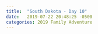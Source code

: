 ```yaml
---
title:  "South Dakota - Day 10"
date:   2019-07-22 20:48:25 -0500
categories: 2019 Family Adventure
---
```

<p hidden>Visiting family in Iowa<p>